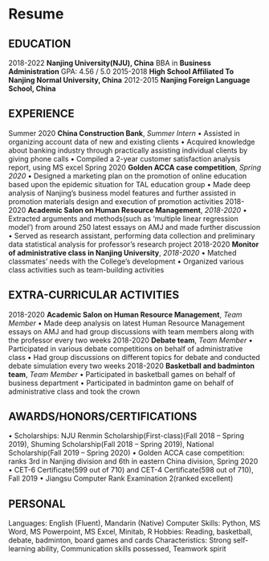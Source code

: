 # **Resume**

## **EDUCATION**
2018-2022          **Nanjing University(NJU), China**
                             BBA in **Business Administration**
                             GPA: 4.56 / 5.0
2015-2018          **High School Affiliated To Nanjing Normal University, China**
2012-2015          **Nanjing Foreign Language School, China**

## **EXPERIENCE**
Summer 2020       **China Construction Bank**, *Summer Intern*
                              •	Assisted in organizing account data of new and existing clients
                              •	Acquired knowledge about banking industry through practically assisting individual clients by giving phone calls
                              •	Compiled a 2-year customer satisfaction analysis report, using MS excel
Spring 2020           **Golden ACCA case competition**, *Spring 2020*
                              •	Designed a marketing plan on the promotion of online education based upon the epidemic situation for TAL education group
                              •	Made deep analysis of Nanjing’s business model features and further assisted in promotion materials design and execution of promotion activities
2018-2020             **Academic Salon on Human Resource Management**, *2018-2020*
                              •	Extracted arguments and methods(such as ‘multiple linear regression model’) from around 250 latest essays on AMJ and made further discussion
                              •	Served as research assistant, performing data collection and preliminary data statistical analysis for professor’s research project
2018-2020             **Monitor of administrative class in Nanjing University**, *2018-2020*
                              •	Matched classmates’ needs with the College’s development
                              •	Organized various class activities such as team-building activities
                                    

## **EXTRA-CURRICULAR ACTIVITIES**
2018-2020             **Academic Salon on Human Resource Management**, *Team Member*
                              •	Made deep analysis on latest Human Resource Management essays on AMJ and had group discussions with team members along with the professor every two weeks
2018-2020             **Debate team**, *Team Member*
                              •	Participated in various debate competitions on behalf of administrative class
                              •	Had group discussions on different topics for debate and conducted debate simulation every two weeks
2018-2020             **Basketball and badminton team**, *Team Member*
                              •	Participated in basketball games on behalf of  business department
                              •	Participated in badminton game on behalf of administrative class and took the crown

## **AWARDS/HONORS/CERTIFICATIONS**
•  Scholarships: NJU Renmin Scholarship(First-class)(Fall 2018 – Spring 2019), Shuming Scholarship(Fall 2018 – Spring 2019), National Scholarship(Fall 2019 – Spring 2020)
•  Golden ACCA case competition: ranks 3rd in Nanjing division and 6th in eastern China division, Spring 2020
•  CET-6 Certificate(599 out of 710) and CET-4 Certificate(598 out of 710), Fall 2019
•  Jiangsu Computer Rank Examination 2(ranked excellent)

## **PERSONAL**
Languages: English (Fluent), Mandarin (Native)
Computer Skills: Python, MS Word, MS Powerpoint, MS Excel, Minitab, R
Hobbies: Reading, basketball, debate, badminton, board games and cards
Characteristics:	Strong self-learning ability, Communication skills possessed, Teamwork spirit


